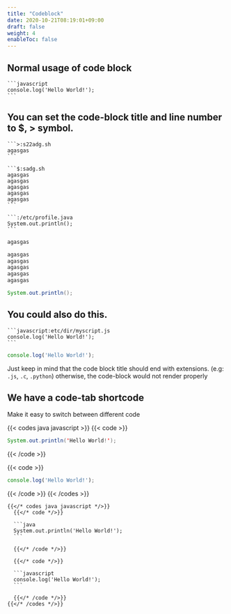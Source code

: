 ```yaml
---
title: "Codeblock"
date: 2020-10-21T08:19:01+09:00
draft: false
weight: 4
enableToc: false
---
```


## Normal usage of code block

````
```javascript
console.log('Hello World!');
```
````

## You can set the code-block title and line number to $, > symbol.

````
```>:s22adg.sh
agasgas
```

```$:sadg.sh
agasgas
agasgas
agasgas
agasgas
agasgas
```

```:/etc/profile.java
System.out.println();
```
````

```>:s22adg.sh
agasgas
```

```$:sadg.sh
agasgas
agasgas
agasgas
agasgas
agasgas
```

```:/etc/profile.java
System.out.println();
```

## You could also do this.

````
```javascript:etc/dir/myscript.js
console.log('Hello World!');
```
````

```javascript:etc/dir/myscript.js
console.log('Hello World!');
```

Just keep in mind that the code block title should end with extensions. (e.g: `.js`, `.c`, `.python`) otherwise, the code-block would not render properly

## We have a code-tab shortcode

Make it easy to switch between different code

{{< codes java javascript >}}
  {{< code >}}

  ```java
  System.out.println('Hello World!');
  ```

  {{< /code >}}

  {{< code >}}

  ```javascript
  console.log('Hello World!');
  ```
  
  {{< /code >}}
{{< /codes >}}

````
{{</* codes java javascript */>}}
  {{</* code */>}}

  ```java
  System.out.println('Hello World!');
  ```

  {{</* /code */>}}

  {{</* code */>}}

  ```javascript
  console.log('Hello World!');
  ```
  
  {{</* /code */>}}
{{</* /codes */>}}
````